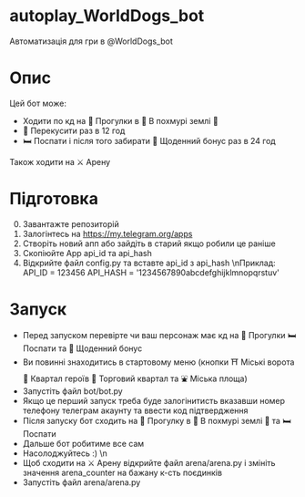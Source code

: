 # autoplay_WorldDogs_bot
Автоматизація для гри в @WorldDogs_bot

# Опис
Цей бот може:
- Ходити по кд на 🐾 Прогулки в 🌲 В похмурі землі 🌲
- 🍗 Перекусити раз в 12 год
- 🛏 Поспати і після того забирати 🎁 Щоденний бонус раз в 24 год

Також ходити на ⚔️ Арену

# Підготовка
0. Завантажте репозиторій
1. Залогінтесь на https://my.telegram.org/apps
2. Створіть новий апп або зайдіть в старий якщо робили це раніше
3. Скопіюйте App api_id та api_hash
4. Відкрийте файл config.py та вставте api_id з api_hash
\nПриклад:
API_ID = 123456
API_HASH = '1234567890abcdefghijklmnopqrstuv'

# Запуск
- Перед запуском перевірте чи ваш персонаж має кд на 🐾 Прогулки 🛏 Поспати та 🎁 Щоденний бонус
- Ви повинні знаходитись в стартовому меню (кнопки ⛩ Міські ворота 🏯 Квартал героїв 🏪 Торговий квартал та ⛲️ Міська площа)
- Запустіть файл bot/bot.py
- Якщо це перший запуск треба буде залогінитисть вказавши номер телефону телеграм акаунту та ввести код підтвердження
- Після запуску бот сходить на 🐾 Прогулку в 🌲 В похмурі землі 🌲 та 🛏 Поспати
- Дальше бот робитиме все сам
- Насолоджуйтесь :)
\n
- Щоб сходити на ⚔️ Арену відкрийте файл arena/arena.py і змініть значення arena_counter на бажану к-сть поєдинків
- Запустіть файл arena/arena.py
